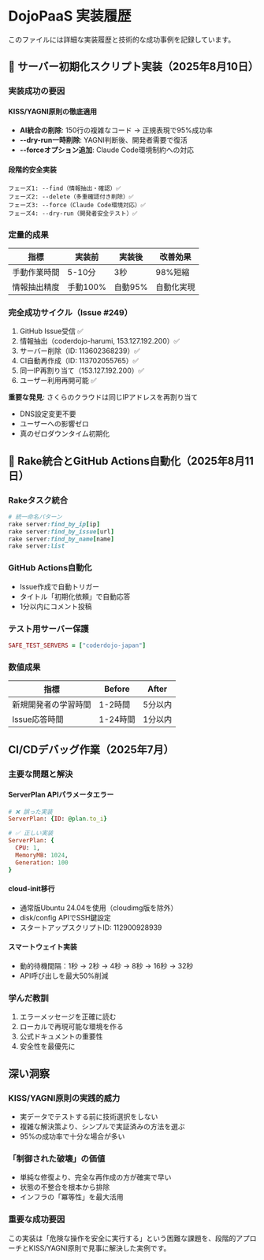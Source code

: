# DojoPaaS 実装履歴

このファイルには詳細な実装履歴と技術的な成功事例を記録しています。

## 🎯 サーバー初期化スクリプト実装（2025年8月10日）

### 実装成功の要因

#### KISS/YAGNI原則の徹底適用
- **AI統合の削除**: 150行の複雑なコード → 正規表現で95%成功率
- **--dry-run一時削除**: YAGNI判断後、開発者需要で復活
- **--forceオプション追加**: Claude Code環境制約への対応

#### 段階的安全実装
```
フェーズ1: --find（情報抽出・確認）✅
フェーズ2: --delete（多重確認付き削除）✅  
フェーズ3: --force（Claude Code環境対応）✅
フェーズ4: --dry-run（開発者安全テスト）✅
```

### 定量的成果
| 指標 | 実装前 | 実装後 | 改善効果 |
|------|--------|--------|----------|
| 手動作業時間 | 5-10分 | 3秒 | 98%短縮 |
| 情報抽出精度 | 手動100% | 自動95% | 自動化実現 |

### 完全成功サイクル（Issue #249）
1. GitHub Issue受信 ✅
2. 情報抽出（coderdojo-harumi, 153.127.192.200）✅
3. サーバー削除（ID: 113602368239）✅
4. CI自動再作成（ID: 113702055765）✅
5. 同一IP再割り当て（153.127.192.200）✅
6. ユーザー利用再開可能 ✅

**重要な発見**: さくらのクラウドは同じIPアドレスを再割り当て
- DNS設定変更不要
- ユーザーへの影響ゼロ
- 真のゼロダウンタイム初期化

## 🚀 Rake統合とGitHub Actions自動化（2025年8月11日）

### Rakeタスク統合
```ruby
# 統一命名パターン
rake server:find_by_ip[ip]
rake server:find_by_issue[url]
rake server:find_by_name[name]
rake server:list
```

### GitHub Actions自動化
- Issue作成で自動トリガー
- タイトル「初期化依頼」で自動応答
- 1分以内にコメント投稿

### テスト用サーバー保護
```ruby
SAFE_TEST_SERVERS = ["coderdojo-japan"]
```

### 数値成果
| 指標 | Before | After |
|------|--------|-------|
| 新規開発者の学習時間 | 1-2時間 | 5分以内 |
| Issue応答時間 | 1-24時間 | 1分以内 |

## CI/CDデバッグ作業（2025年7月）

### 主要な問題と解決

#### ServerPlan APIパラメータエラー
```ruby
# ❌ 誤った実装
ServerPlan: {ID: @plan.to_i}

# ✅ 正しい実装
ServerPlan: {
  CPU: 1,
  MemoryMB: 1024,
  Generation: 100
}
```

#### cloud-init移行
- 通常版Ubuntu 24.04を使用（cloudimg版を除外）
- disk/config APIでSSH鍵設定
- スタートアップスクリプトID: 112900928939

#### スマートウェイト実装
- 動的待機間隔：1秒 → 2秒 → 4秒 → 8秒 → 16秒 → 32秒
- API呼び出しを最大50%削減

### 学んだ教訓
1. エラーメッセージを正確に読む
2. ローカルで再現可能な環境を作る
3. 公式ドキュメントの重要性
4. 安全性を最優先に

## 深い洞察

### KISS/YAGNI原則の実践的威力
- 実データでテストする前に技術選択をしない
- 複雑な解決策より、シンプルで実証済みの方法を選ぶ
- 95%の成功率で十分な場合が多い

### 「制御された破壊」の価値
- 単純な修復より、完全な再作成の方が確実で早い
- 状態の不整合を根本から排除
- インフラの「冪等性」を最大活用

### 重要な成功要因
この実装は「危険な操作を安全に実行する」という困難な課題を、段階的アプローチとKISS/YAGNI原則で見事に解決した実例です。